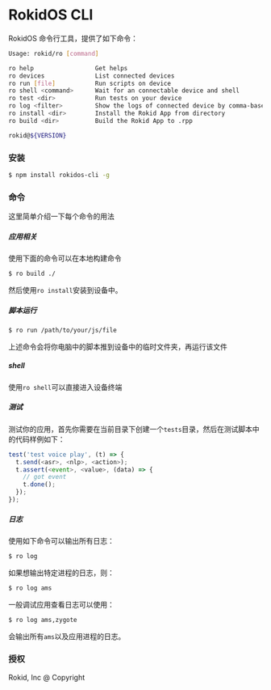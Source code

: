 # RokidOS CLI

RokidOS 命令行工具，提供了如下命令：

```sh
Usage: rokid/ro [command]

ro help                 Get helps
ro devices              List connected devices
ro run [file]           Run scripts on device
ro shell <command>      Wait for an connectable device and shell
ro test <dir>           Run tests on your device
ro log <filter>         Show the logs of connected device by comma-based filter
ro install <dir>        Install the Rokid App from directory
ro build <dir>          Build the Rokid App to .rpp

rokid@${VERSION}
```

### 安装

```sh
$ npm install rokidos-cli -g
```

### 命令

这里简单介绍一下每个命令的用法

##### 应用相关

使用下面的命令可以在本地构建命令

```sh
$ ro build ./
```

然后使用`ro install`安装到设备中。

##### 脚本运行

```sh
$ ro run /path/to/your/js/file
```

上述命令会将你电脑中的脚本推到设备中的临时文件夹，再运行该文件

##### shell

使用`ro shell`可以直接进入设备终端

##### 测试

测试你的应用，首先你需要在当前目录下创建一个`tests`目录，然后在测试脚本中的代码样例如下：

```js
test('test voice play', (t) => {
  t.send(<asr>, <nlp>, <action>);
  t.assert(<event>, <value>, (data) => {
    // got event
    t.done();
  });
});
```

##### 日志

使用如下命令可以输出所有日志：

```sh
$ ro log
```

如果想输出特定进程的日志，则：

```sh
$ ro log ams
```

一般调试应用查看日志可以使用：

```sh
$ ro log ams,zygote
```

会输出所有`ams`以及应用进程的日志。

### 授权

Rokid, Inc @ Copyright
